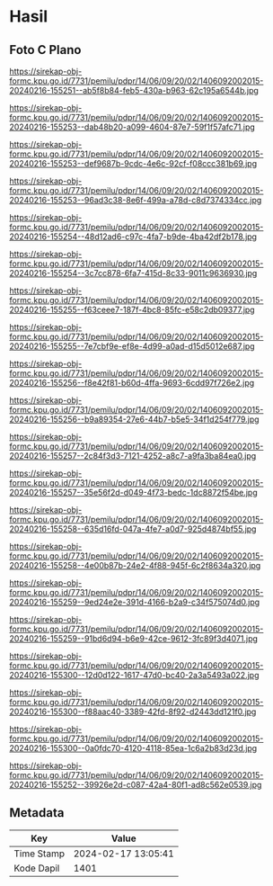 # Hasil

## Foto C Plano

https://sirekap-obj-formc.kpu.go.id/7731/pemilu/pdpr/14/06/09/20/02/1406092002015-20240216-155251--ab5f8b84-feb5-430a-b963-62c195a6544b.jpg

https://sirekap-obj-formc.kpu.go.id/7731/pemilu/pdpr/14/06/09/20/02/1406092002015-20240216-155253--dab48b20-a099-4604-87e7-59f1f57afc71.jpg

https://sirekap-obj-formc.kpu.go.id/7731/pemilu/pdpr/14/06/09/20/02/1406092002015-20240216-155253--def9687b-9cdc-4e6c-92cf-f08ccc381b69.jpg

https://sirekap-obj-formc.kpu.go.id/7731/pemilu/pdpr/14/06/09/20/02/1406092002015-20240216-155253--96ad3c38-8e6f-499a-a78d-c8d7374334cc.jpg

https://sirekap-obj-formc.kpu.go.id/7731/pemilu/pdpr/14/06/09/20/02/1406092002015-20240216-155254--48d12ad6-c97c-4fa7-b9de-4ba42df2b178.jpg

https://sirekap-obj-formc.kpu.go.id/7731/pemilu/pdpr/14/06/09/20/02/1406092002015-20240216-155254--3c7cc878-6fa7-415d-8c33-9011c9636930.jpg

https://sirekap-obj-formc.kpu.go.id/7731/pemilu/pdpr/14/06/09/20/02/1406092002015-20240216-155255--f63ceee7-187f-4bc8-85fc-e58c2db09377.jpg

https://sirekap-obj-formc.kpu.go.id/7731/pemilu/pdpr/14/06/09/20/02/1406092002015-20240216-155255--7e7cbf9e-ef8e-4d99-a0ad-d15d5012e687.jpg

https://sirekap-obj-formc.kpu.go.id/7731/pemilu/pdpr/14/06/09/20/02/1406092002015-20240216-155256--f8e42f81-b60d-4ffa-9693-6cdd97f726e2.jpg

https://sirekap-obj-formc.kpu.go.id/7731/pemilu/pdpr/14/06/09/20/02/1406092002015-20240216-155256--b9a89354-27e6-44b7-b5e5-34f1d254f779.jpg

https://sirekap-obj-formc.kpu.go.id/7731/pemilu/pdpr/14/06/09/20/02/1406092002015-20240216-155257--2c84f3d3-7121-4252-a8c7-a9fa3ba84ea0.jpg

https://sirekap-obj-formc.kpu.go.id/7731/pemilu/pdpr/14/06/09/20/02/1406092002015-20240216-155257--35e56f2d-d049-4f73-bedc-1dc8872f54be.jpg

https://sirekap-obj-formc.kpu.go.id/7731/pemilu/pdpr/14/06/09/20/02/1406092002015-20240216-155258--635d16fd-047a-4fe7-a0d7-925d4874bf55.jpg

https://sirekap-obj-formc.kpu.go.id/7731/pemilu/pdpr/14/06/09/20/02/1406092002015-20240216-155258--4e00b87b-24e2-4f88-945f-6c2f8634a320.jpg

https://sirekap-obj-formc.kpu.go.id/7731/pemilu/pdpr/14/06/09/20/02/1406092002015-20240216-155259--9ed24e2e-391d-4166-b2a9-c34f575074d0.jpg

https://sirekap-obj-formc.kpu.go.id/7731/pemilu/pdpr/14/06/09/20/02/1406092002015-20240216-155259--91bd6d94-b6e9-42ce-9612-3fc89f3d4071.jpg

https://sirekap-obj-formc.kpu.go.id/7731/pemilu/pdpr/14/06/09/20/02/1406092002015-20240216-155300--12d0d122-1617-47d0-bc40-2a3a5493a022.jpg

https://sirekap-obj-formc.kpu.go.id/7731/pemilu/pdpr/14/06/09/20/02/1406092002015-20240216-155300--f88aac40-3389-42fd-8f92-d2443dd121f0.jpg

https://sirekap-obj-formc.kpu.go.id/7731/pemilu/pdpr/14/06/09/20/02/1406092002015-20240216-155300--0a0fdc70-4120-4118-85ea-1c6a2b83d23d.jpg

https://sirekap-obj-formc.kpu.go.id/7731/pemilu/pdpr/14/06/09/20/02/1406092002015-20240216-155252--39926e2d-c087-42a4-80f1-ad8c562e0539.jpg


## Metadata

| Key        | Value               |
| ---------- | ------------------- |
| Time Stamp | 2024-02-17 13:05:41 |
| Kode Dapil | 1401                |



